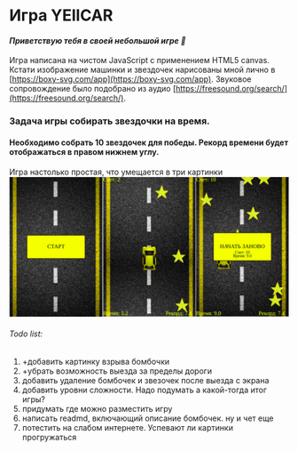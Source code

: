 # Игра YEllCAR

#### *Приветствую тебя в своей небольшой игре :poop:*


Игра написана на чистом JavaScript с применением HTML5  canvas.  Кстати изображение машинки и звездочек нарисованы мной лично в [https://boxy-svg.com/app](https://boxy-svg.com/app). Звуковое сопровождение было подобрано из аудио [https://freesound.org/search/](https://freesound.org/search/).



### Задача игры собирать звездочки на время.
#### Необходимо собрать 10 звездочек для победы. Рекорд времени будет отображаться в правом нижнем углу.


Игра настолько простая, что умещается в три картинки
![](https://github.com/AnnaVeller/YEllCAR/blob/main/img/game.jpg)



###### Todo list:
1. +добавить картинку взрыва бомбочки
2. +убрать возможность выезда за пределы дороги
3. добавить удаление бомбочек и звезочек после выезда с экрана
4. добавить уровни сложности. Надо подумать а какой-тогда итог игры?
5. придумать где можно разместить игру
6. написать readmd, включающий описание бомбочек. ну и чет еще
7. потестить на слабом интернете. Успевают ли картинки прогружаться
